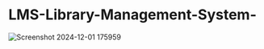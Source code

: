 # LMS-Library-Management-System-


![Screenshot 2024-12-01 175959](https://github.com/user-attachments/assets/c5f7cc11-5e2a-4e30-b389-9d0dd1d12ebc)
